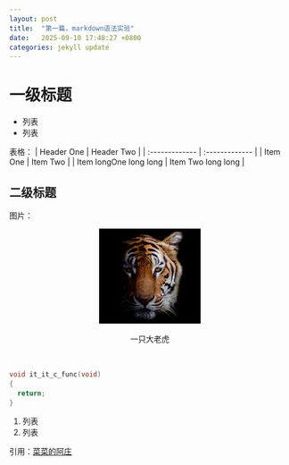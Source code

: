 ```yaml
---
layout: post
title:  "第一篇，markdown语法实验"
date:   2025-09-10 17:48:27 +0800
categories: jekyll update
---
```


# 一级标题

* 列表
* 列表

表格：
| Header One     | Header Two     |
| :------------- | :------------- |
| Item One       | Item Two       |
| Item longOne long  long      | Item Two    long long   |

## 二级标题

图片：
<br>

<div align="center"><img src="/assets/images/cat.png"/></div>
<p align="center">一只大老虎</p>
<br>

```c
void it_it_c_func(void)
{
  return;
}
```


1. 列表
2. 列表




引用：[菜菜的阿庄][caizhuang]


[caizhuang]: https://blog.csdn.net/qq_28499879

